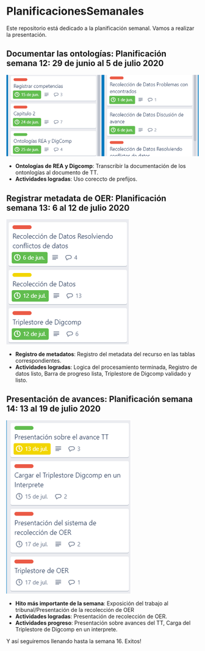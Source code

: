 # PlanificacionesSemanales

Este repositorio está dedicado a la planificación semanal. Vamos a realizar la presentación.

## Documentar las ontologías: Planificación semana 12: 29 de junio al 5 de julio 2020

![semana 12](semana_12.png "Planificación semana 12")

- **Ontologías de REA y Digcomp**: Transcribir la documentación de los ontonlogías al documento de TT.
- **Actividades logradas**: Uso coreccto de prefijos.

## Registrar metadata de OER: Planificación semana 13: 6 al 12 de julio 2020

![semana 13](semana_13.png "Planificación semana 13")

- **Registro de metadatos**: Registro del metadata del recurso en las tablas correspondientes.
- **Actividades logradas**: Logica del procesamiento terminada, Registro de datos listo, Barra de progreso lista, Triplestore de Digcomp validado y listo.

## Presentación de avances: Planificación semana 14: 13 al 19 de julio 2020

![semana 14](semana_14.png "Planificación semana 14")

- **Hito más importante de la semana**: Exposición del trabajo al tribunal/Presentación de la recolección de OER
- **Actividades logradas**: Presentación de recolección de OER.
- **Actividades progreso**: Presentación sobre avances del TT, Carga del Triplestore de Digcomp en un interprete.

Y así seguiremos llenando hasta la semana 16.
Exitos!
